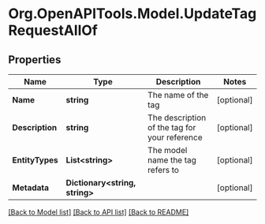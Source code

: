 
# Org.OpenAPITools.Model.UpdateTagRequestAllOf

## Properties

Name | Type | Description | Notes
------------ | ------------- | ------------- | -------------
**Name** | **string** | The name of the tag | [optional] 
**Description** | **string** | The description of the tag for your reference | [optional] 
**EntityTypes** | **List&lt;string&gt;** | The model name the tag refers to | [optional] 
**Metadata** | **Dictionary&lt;string, string&gt;** |  | [optional] 

[[Back to Model list]](../README.md#documentation-for-models)
[[Back to API list]](../README.md#documentation-for-api-endpoints)
[[Back to README]](../README.md)

